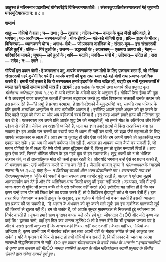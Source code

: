 **आहुश्च ते नलिननाभ पदारविन्दं** **योगेश्वरैर्हृदि विचिन्त्यमगाधबोधै: ।** **संसारकूपपतितोत्तरणावलश्बं** **गेहं जुषामपि मनस्युदियात्सदा न: ॥ ८॥** 

**शब्दार्थ** 

**आहु:—** **गोपियों ने कहा** **; च—** **तथा** **; ते—** **तुश्हारा** **; नलिन-नभ—** **कमल के फूल जैसी नाभि वाले, हे भगवान्** **; पद-अरविन्दम्—** **चरणकमलों को** **; योग-ईश्वरै:—** **बड़े-बड़े योगियों द्वारा** **; हृदि—** **हृदय के भीतर** **; विचिन्त्यम्—** **ध्यान करने योग्य** **; अगाध-** **बोधै:—** **जो प्रकाण्ड दार्शनिक थे** **; संसार-कूप—** **इस संसाररूपी अँधेरे कुएँ में** **; पतित—** **गिरे हुओं के** **; उत्तरण—** **उद्धारकों के** **;** **अवलश्बम्—** **एकमात्र आश्रय को** **; गेहम्—** **पारिवारिक मामले** **; जुषाम्—** **लगे हुओं के** **; अपि—** **यद्यपि** **; मनसि—** **मनों में** **;** **उदियात्—** **उदित हो** **; सदा—** **सदैव** **; न:—** **हमारे।** **.** 

**गोपियाँ इस प्रकार बोलीं : हे कमलनाभ प्रभु, आपके चरणकमल उन लोगों के लिए** **एकमात्र शरण हैं, जो भौतिक संसाररूपी गहरे कुएँ में गिर गये हैं। आपके चरणों की पूजा तथा** **ध्यान बड़े बड़े योगी तथा प्रकाण्ड दार्शनिक करते हैं। हमारी यही इच्छा है कि ये चरणकमल** **हमारे हृदयों के भीतर उदित हों, यद्यपि हम सभी गृहस्थकार्यों में व्यस्त रहने वाली सामान्य प्राणी** **मात्र हैं।** **तात्पर्य :** इस श्लोक के शब्दार्थ तथा भावार्थ श्रील प्रभुपाद कृत *श्रीचैतन्य-चरितामृत* (मध्य १.८१) में आये श्लोक के अंग्रेजी पाठ के अनुसार हैं। गोपियाँ जिस ईष्र्या की मुद्रा में ये आदरपूर्ण वाक्य छलपूर्वक कहती हैं उसका उद्घाटन करते हुए श्रील विश्वनाथ चक्रवर्ती उनके कथन को इस प्रकार देते हैं—''हे प्रभु! हे प्रत्यक्ष परमात्मा, हे ज्ञानोपदेशकों के मुकुटमणि! घर, सश्पत्ति तथा परिवार के प्रति हमारी अत्यधिक अनुरक्ति से आप भलीभाँति अवगत हैं। इसीलिए आपने हमारे अज्ञान को दूर करने के लिए पहले उद्धव को भेजा था और अब वही कार्य स्वयं किया है। इस तरह आपने हमारे हृदय की मलिनता दूर कर दी है। फलस्वरूप हम अपने प्रति आपके शुद्ध प्रेम को समझती हैं, जो हमारे मोक्ष के अतिरिक्त और किसी उद्देश्य से नहीं है। लेकिन हम अज्ञानी ग्वालिने हैं, भला यह ज्ञान हमारे हृदयों में किस तरह स्थिर बना रह सकता है? हम आपके उन चरणों का स्थायी रूप से ध्यान भी नहीं कर पातीं, जो ब्रह्मा जैसे महात्माओं के लिए आपके साक्षात्कार के लक्ष्य हैं। आप हम पर कृपालु हों और ऐसा करें कि हम आपमें अपने को ङ्क्षकचित् मात्र एकाग्र कर सकें। हम अब भी अपने कर्मफल भोग रही हैं, अतएव हम आपका ध्यान कैसे कर सकती हैं, जो महान् योगियों के भी लक्ष्य हैं? ऐसे योगी अपार बुद्धिमान होते हैं, किन्तु हम तो दुर्बल मनवाली षियाँ हैं। आप कुछ ऐसा करें, जिससे भौतिक जीवन के इस गहरे कूप से हम उबर सकें। शुद्ध भक्तों को न तो भौतिक उत्थान की, न ही आध्याति्मक मोक्ष की कभी इच्छा रहती है। और यदि भगवान् उन्हें ऐसे वर प्रदान करते हैं, तो भक्तगण प्राय: उन्हें अंगीकार करने से मना कर देते हैं। जैसाकि भगवान् कृष्ण ने *श्रीमद्भागवत* के ग्यारहवें स्कन्ध में(११.२०.३) कहा है— *न किञ्चित् साधवो धीरा भक्त ह्येकान्तिनो मम।* *वाञ्छन्त्यपि मया दत्तं कैवल्यमपुनर्भवम्॥* ''चूँकि मेरे भक्तों में सन्त स्वभाव तथा गश्भीर बुद्धि रहती है, अतएव वे पूर्णतया मुझमें आत्मसमर्पण कर देते हैं और मेरे अतिरिक्त अन्य किसी वस्तु की इच्छा नहीं करते। दरअसल, यदि मैं उन्हें जन्म-मरण से मुक्ति भी प्रदान करूँ तो वे उसे स्वीकार नहीं करते।ÓÓ इसीलिए यह उचित ही है कि जब कृष्ण उन्हें ज्ञान योग की शिक्षा देने का प्रयास करते हैं, तो वे किञ्चित ईष्र्यापूर्ण क्रोध से उत्तर देती हैं। इस तरह श्रील विश्वनाथ चक्रवर्ती ठाकुर के अनुसार, इस श्लोक में गोपियाँ जो वचन कहती हैं उसकी व्यालया इस प्रकार की जा सकती है, ''हे अज्ञान के अंधकार को दूर करने वाले सूर्य! हम इस दार्शनिक ज्ञानरूपी सूर्य की किरणों से झुलस रही हैं। हम तो चकोर हैं, जो आपके सुन्दर मुखमण्डल से निकलती हुई ज्योत्स्ना पर निर्भर करती हैं। कृपया हमारे साथ वृन्दावन वापस चलें और हमें पुन: जीवनदान दें।ÓÓ और यदि कृष्ण यह कहें कि ''द्वारका चलो, वहाँ हम मिल कर आनन्द लूटेंगेÓÓ तो वे उत्तर देंगी कि श्री वृन्दावन उनका घर है और वे उससे इतनी अनुरक्त हैं कि अन्यत्र कहीं निवास नहीं कर सकतीं। केवल वहीं पर, गोपियों का अभिप्राय है, कृष्ण अपनी पाग में मोरपंख खोंस कर तथा अपनी वंशी के मोहक संगीत से उन्हें आकृष्ट कर सकेंगे। यदि वे वृन्दावन में फिर से प्रकट हों तभी गोपियाँ बच सकती हैं, किसी प्रकार के ध्यान या आत्मा सश्बन्धी सैद्धान्तिक ज्ञान से नहीं।ÓÓ *इस प्रकार श्रीमद्भागवत के दसवें स्कंध के अन्तर्गत ''वृन्दावनवासियों से कृष्ण तथा बलराम की* *भेंटÓÓ नामक बयासिवें अध्याय के श्रील भक्तिवेदान्त स्वामी प्रभुपाद के विनीत सेवकों द्वारा रचित* *तात्पर्य पूर्ण हुए।* 